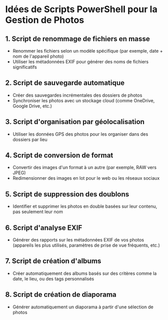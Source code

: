 # Idées de Scripts PowerShell pour la Gestion de Photos

## 1. Script de renommage de fichiers en masse
- Renommer les fichiers selon un modèle spécifique (par exemple, date + nom de l'appareil photo)
- Utiliser les métadonnées EXIF pour générer des noms de fichiers significatifs

## 2. Script de sauvegarde automatique
- Créer des sauvegardes incrémentales des dossiers de photos
- Synchroniser les photos avec un stockage cloud (comme OneDrive, Google Drive, etc.)

## 3. Script d'organisation par géolocalisation
- Utiliser les données GPS des photos pour les organiser dans des dossiers par lieu

## 4. Script de conversion de format
- Convertir des images d'un format à un autre (par exemple, RAW vers JPEG)
- Redimensionner des images en lot pour le web ou les réseaux sociaux

## 5. Script de suppression des doublons
- Identifier et supprimer les photos en double basées sur leur contenu, pas seulement leur nom

## 6. Script d'analyse EXIF
- Générer des rapports sur les métadonnées EXIF de vos photos (appareils les plus utilisés, paramètres de prise de vue fréquents, etc.)

## 7. Script de création d'albums
- Créer automatiquement des albums basés sur des critères comme la date, le lieu, ou des tags personnalisés

## 8. Script de création de diaporama
- Générer automatiquement un diaporama à partir d'une sélection de photos